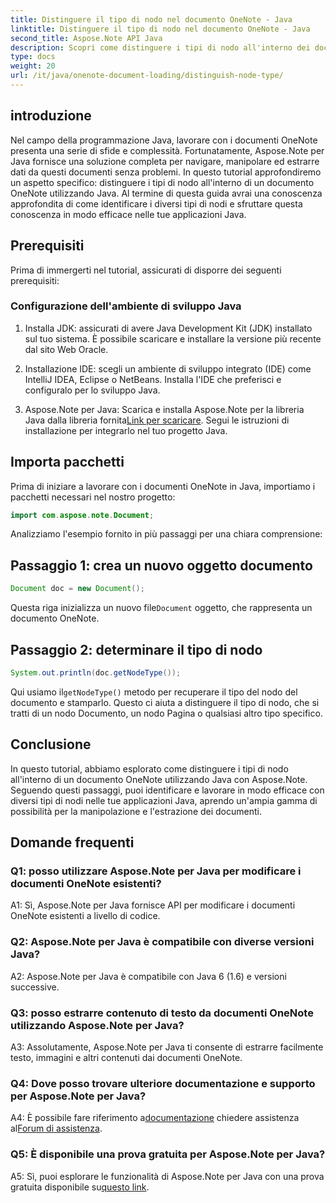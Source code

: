 ```yaml
---
title: Distinguere il tipo di nodo nel documento OneNote - Java
linktitle: Distinguere il tipo di nodo nel documento OneNote - Java
second_title: Aspose.Note API Java
description: Scopri come distinguere i tipi di nodo all'interno dei documenti OneNote utilizzando Java con Aspose.Note. Esplora la guida passo passo e le domande frequenti per un'integrazione perfetta.
type: docs
weight: 20
url: /it/java/onenote-document-loading/distinguish-node-type/
---
```

## introduzione

Nel campo della programmazione Java, lavorare con i documenti OneNote presenta una serie di sfide e complessità. Fortunatamente, Aspose.Note per Java fornisce una soluzione completa per navigare, manipolare ed estrarre dati da questi documenti senza problemi. In questo tutorial approfondiremo un aspetto specifico: distinguere i tipi di nodo all'interno di un documento OneNote utilizzando Java. Al termine di questa guida avrai una conoscenza approfondita di come identificare i diversi tipi di nodi e sfruttare questa conoscenza in modo efficace nelle tue applicazioni Java.

## Prerequisiti

Prima di immergerti nel tutorial, assicurati di disporre dei seguenti prerequisiti:

### Configurazione dell'ambiente di sviluppo Java

1. Installa JDK: assicurati di avere Java Development Kit (JDK) installato sul tuo sistema. È possibile scaricare e installare la versione più recente dal sito Web Oracle.

2. Installazione IDE: scegli un ambiente di sviluppo integrato (IDE) come IntelliJ IDEA, Eclipse o NetBeans. Installa l'IDE che preferisci e configuralo per lo sviluppo Java.

3.  Aspose.Note per Java: Scarica e installa Aspose.Note per la libreria Java dalla libreria fornita[Link per scaricare](https://releases.aspose.com/note/java/). Segui le istruzioni di installazione per integrarlo nel tuo progetto Java.

## Importa pacchetti

Prima di iniziare a lavorare con i documenti OneNote in Java, importiamo i pacchetti necessari nel nostro progetto:

```java
import com.aspose.note.Document;
```

Analizziamo l'esempio fornito in più passaggi per una chiara comprensione:

## Passaggio 1: crea un nuovo oggetto documento

```java
Document doc = new Document();
```

 Questa riga inizializza un nuovo file`Document` oggetto, che rappresenta un documento OneNote.

## Passaggio 2: determinare il tipo di nodo

```java
System.out.println(doc.getNodeType());
```

 Qui usiamo il`getNodeType()` metodo per recuperare il tipo del nodo del documento e stamparlo. Questo ci aiuta a distinguere il tipo di nodo, che si tratti di un nodo Documento, un nodo Pagina o qualsiasi altro tipo specifico.

## Conclusione

In questo tutorial, abbiamo esplorato come distinguere i tipi di nodo all'interno di un documento OneNote utilizzando Java con Aspose.Note. Seguendo questi passaggi, puoi identificare e lavorare in modo efficace con diversi tipi di nodi nelle tue applicazioni Java, aprendo un'ampia gamma di possibilità per la manipolazione e l'estrazione dei documenti.

## Domande frequenti

### Q1: posso utilizzare Aspose.Note per Java per modificare i documenti OneNote esistenti?

A1: Sì, Aspose.Note per Java fornisce API per modificare i documenti OneNote esistenti a livello di codice.

### Q2: Aspose.Note per Java è compatibile con diverse versioni Java?

A2: Aspose.Note per Java è compatibile con Java 6 (1.6) e versioni successive.

### Q3: posso estrarre contenuto di testo da documenti OneNote utilizzando Aspose.Note per Java?

A3: Assolutamente, Aspose.Note per Java ti consente di estrarre facilmente testo, immagini e altri contenuti dai documenti OneNote.

### Q4: Dove posso trovare ulteriore documentazione e supporto per Aspose.Note per Java?

 A4: È possibile fare riferimento a[documentazione](https://reference.aspose.com/note/java/) chiedere assistenza al[Forum di assistenza](https://forum.aspose.com/c/note/28).

### Q5: È disponibile una prova gratuita per Aspose.Note per Java?

 A5: Sì, puoi esplorare le funzionalità di Aspose.Note per Java con una prova gratuita disponibile su[questo link](https://releases.aspose.com/).
